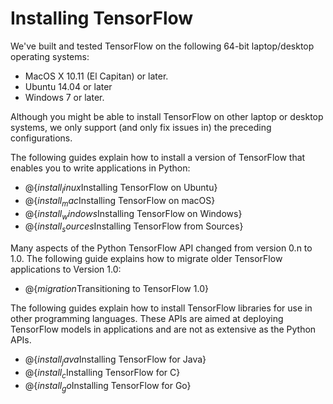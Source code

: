 # Installing TensorFlow

We've built and tested TensorFlow on the following 64-bit laptop/desktop
operating systems:

  * MacOS X 10.11 (El Capitan) or later.
  * Ubuntu 14.04 or later
  * Windows 7 or later.

Although you might be able to install TensorFlow on other laptop or desktop
systems, we only support (and only fix issues in) the preceding configurations.

The following guides explain how to install a version of TensorFlow
that enables you to write applications in Python:

  * @{$install_linux$Installing TensorFlow on Ubuntu}
  * @{$install_mac$Installing TensorFlow on macOS}
  * @{$install_windows$Installing TensorFlow on Windows}
  * @{$install_sources$Installing TensorFlow from Sources}

Many aspects of the Python TensorFlow API changed from version 0.n to 1.0.
The following guide explains how to migrate older TensorFlow applications
to Version 1.0:

  * @{$migration$Transitioning to TensorFlow 1.0}

The following guides explain how to install TensorFlow libraries for use in
other programming languages. These APIs are aimed at deploying TensorFlow
models in applications and are not as extensive as the Python APIs.

  * @{$install_java$Installing TensorFlow for Java}
  * @{$install_c$Installing TensorFlow for C}
  * @{$install_go$Installing TensorFlow for Go}

